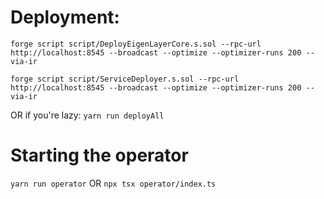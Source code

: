 # Deployment:

`forge script script/DeployEigenLayerCore.s.sol --rpc-url http://localhost:8545 --broadcast --optimize --optimizer-runs 200 --via-ir`

`forge script script/ServiceDeployer.s.sol --rpc-url http://localhost:8545 --broadcast --optimize --optimizer-runs 200 --via-ir`

OR if you're lazy:
`yarn run deployAll`

# Starting the operator

`yarn run operator`
OR
`npx tsx operator/index.ts`
